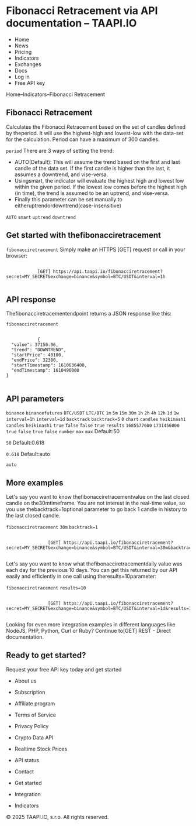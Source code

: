 # Fibonacci Retracement via API documentation – TAAPI.IO

- Home
- News
- Pricing
- Indicators
- Exchanges
- Docs
- Log in
- Free API key

Home–Indicators–Fibonacci Retracement


## Fibonacci Retracement
Calculates the Fibonacci Retracement based on the set of candles defined by theperiod. It will use the highest-high and lowest-low with the data-set for the calculation. Period can have a maximum of 300 candles.

`period` There are 3 ways of setting the trend:

- AUTO(Default): This will assume the trend based on the first and last candle of the data set. If the first candle is higher than the last, it assumes a downtrend, and vise-versa.
- Usingsmart, the indicator will evaluate the highest high and lowest low within the given period. If the lowest low comes before the highest high (in time), the trend is assumed to be an uptrend, and vise-versa.
- Finally this parameter can be set manually to eitheruptrendordowntrend(case-insensitive)

`AUTO` `smart` `uptrend` `downtrend` 
## Get started with thefibonacciretracement
`fibonacciretracement` Simply make an HTTPS [GET] request or call in your browser:


```

			[GET] https://api.taapi.io/fibonacciretracement?secret=MY_SECRET&exchange=binance&symbol=BTC/USDT&interval=1h
		
```

## API response
Thefibonacciretracementendpoint returns a JSON response like this:

`fibonacciretracement` 
```

			{
  "value": 37150.96,
  "trend": "DOWNTREND",
  "startPrice": 40100,
  "endPrice": 32380,
  "startTimestamp": 1610636400,
  "endTimestamp": 1610496000
}
		
```

## API parameters
`binance` `binancefutures` `BTC/USDT` `LTC/BTC` `1m` `5m` `15m` `30m` `1h` `2h` `4h` `12h` `1d` `1w` `interval=1h` `interval=1d` `backtrack` `backtrack=5` `0` `chart` `candles` `heikinashi` `candles` `heikinashi` `true` `false` `false` `true` `results` `1685577600` `1731456000` `true` `false` `true` `false` `number` `max` `max` Default:50

`50` Default:0.618

`0.618` Default:auto

`auto` 
## More examples
Let's say you want to know thefibonacciretracementvalue on the last closed candle on the30mtimeframe. You are not interest in the real-time value, so you use thebacktrack=1optional parameter to go back 1 candle in history to the last closed candle.

`fibonacciretracement` `30m` `backtrack=1` 
```

				[GET] https://api.taapi.io/fibonacciretracement?secret=MY_SECRET&exchange=binance&symbol=BTC/USDT&interval=30m&backtrack=1
			
```
Let's say you want to know what thefibonacciretracementdaily value was each day for the previous 10 days. You can get this returned by our API easily and efficiently in one call using theresults=10parameter:

`fibonacciretracement` `results=10` 
```

				[GET] https://api.taapi.io/fibonacciretracement?secret=MY_SECRET&exchange=binance&symbol=BTC/USDT&interval=1d&results=10
			
```
Looking for even more integration examples in different languages like NodeJS, PHP, Python, Curl or Ruby? Continue to[GET] REST - Direct documentation.


## Ready to get started?
Request your free API key today and get started

- About us
- Subscription
- Affiliate program
- Terms of Service
- Privacy Policy
- Crypto Data API
- Realtime Stock Prices
- API status
- Contact

- Get started
- Integration
- Indicators

© 2025 TAAPI.IO, s.r.o. All rights reserved.

